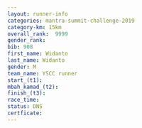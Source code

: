 ```yaml
---
layout: runner-info 
categories: mantra-summit-challenge-2019 
category-km: 15km 
overall_rank:  9999
gender_rank: 
bib: 908
first_name: Widanto
last_name: Widanto
gender: M
team_name: YSCC runner
start_(t1): 
mbah_kamad_(t2): 
finish_(t3): 
race_time: 
status: DNS
certficate: 
---
```

